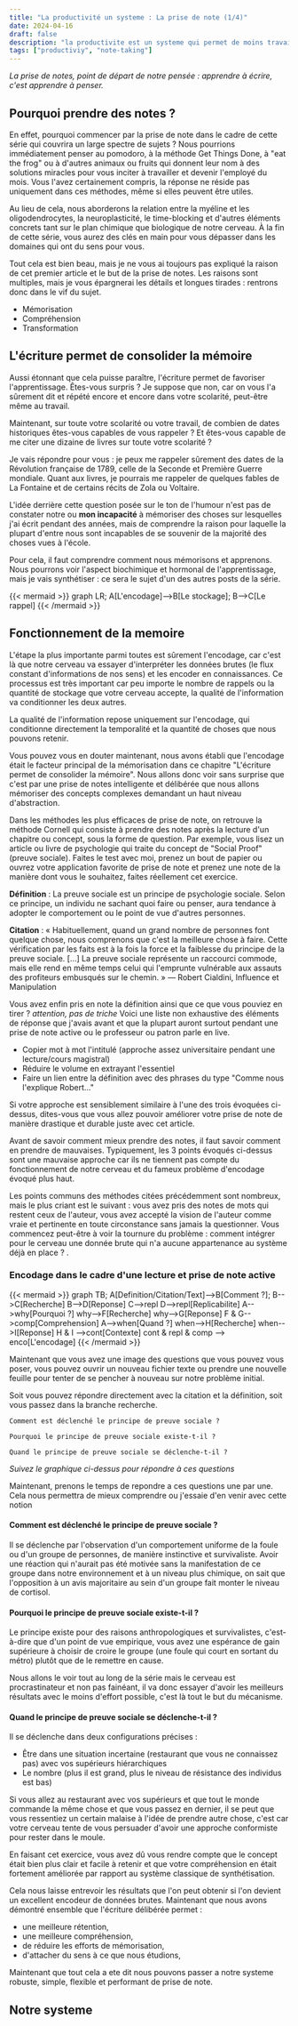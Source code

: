 ```yaml
---
title: "La productivité un systeme : La prise de note (1/4)"
date: 2024-04-16
draft: false
description: "la productivite est un systeme qui permet de moins travailler et d'aller plus loin."
tags: ["productiviy", "note-taking"]
---
```


*La prise de notes, point de départ de notre pensée : apprendre à écrire, c'est apprendre à penser.*
## Pourquoi prendre des notes ?

En effet, pourquoi commencer par la prise de note dans le cadre de cette série qui couvrira un large spectre de sujets ? Nous pourrions immédiatement penser au pomodoro, à la méthode Get Things Done, à "eat the frog" ou à d'autres animaux ou fruits qui donnent leur nom à des solutions miracles pour vous inciter à travailler et devenir l'employé du mois. Vous l'avez certainement compris, la réponse ne réside pas uniquement dans ces méthodes, même si elles peuvent être utiles.

Au lieu de cela, nous aborderons la relation entre la myéline et les oligodendrocytes, la neuroplasticité, le time-blocking et d'autres éléments concrets tant sur le plan chimique que biologique de notre cerveau. À la fin de cette série, vous aurez des clés en main pour vous dépasser dans les domaines qui ont du sens pour vous.

Tout cela est bien beau, mais je ne vous ai toujours pas expliqué la raison de cet premier article et le but de la prise de notes. Les raisons sont multiples, mais je vous épargnerai les détails et longues tirades : rentrons donc dans le vif du sujet.

- Mémorisation
- Compréhension
- Transformation

## L'écriture permet de consolider la mémoire

Aussi étonnant que cela puisse paraître, l'écriture permet de favoriser l'apprentissage. Êtes-vous surpris ? Je suppose que non, car on vous l'a sûrement dit et répété encore et encore dans votre scolarité, peut-être même au travail.

Maintenant, sur toute votre scolarité ou votre travail, de combien de dates historiques êtes-vous capables de vous rappeler ? Et êtes-vous capable de me citer une dizaine de livres sur toute votre scolarité ?

Je vais répondre pour vous : je peux me rappeler sûrement des dates de la Révolution française de 1789, celle de la Seconde et Première Guerre mondiale. Quant aux livres, je pourrais me rappeler de quelques fables de La Fontaine et de certains récits de Zola ou Voltaire.

L'idée derrière cette question posée sur le ton de l'humour n'est pas de constater notre ou **mon incapacité** à mémoriser des choses sur lesquelles j'ai écrit pendant des années, mais de comprendre la raison pour laquelle la plupart d'entre nous sont incapables de se souvenir de la majorité des choses vues à l'école.

Pour cela, il faut comprendre comment nous mémorisons et apprenons. Nous pourrons voir l'aspect biochimique et hormonal de l'apprentissage, mais je vais synthétiser : ce sera le sujet d'un des autres posts de la série.

{{< mermaid >}}
graph LR;
A[L'encodage]-->B[Le stockage];
B-->C[Le rappel]
{{< /mermaid >}}

## Fonctionnement de la memoire 

L'étape la plus importante parmi toutes est sûrement l'encodage, car c'est là que notre cerveau va essayer d'interpréter les données brutes (le flux constant d'informations de nos sens) et les encoder en connaissances. Ce processus est très important car peu importe le nombre de rappels ou la quantité de stockage que votre cerveau accepte, la qualité de l'information va conditionner les deux autres.

La qualité de l'information repose uniquement sur l'encodage, qui conditionne directement la temporalité et la quantité de choses que nous pouvons retenir.

Vous pouvez vous en douter maintenant, nous avons établi que l'encodage était le facteur principal de la mémorisation dans ce chapitre "L'écriture permet de consolider la mémoire". Nous allons donc voir sans surprise que c'est par une prise de notes intelligente et délibérée que nous allons mémoriser des concepts complexes demandant un haut niveau d'abstraction.

Dans les méthodes les plus efficaces de prise de note, on retrouve la méthode Cornell qui consiste à prendre des notes après la lecture d'un chapitre ou concept, sous la forme de question. Par exemple, vous lisez un article ou livre de psychologie qui traite du concept de "Social Proof" (preuve sociale). Faites le test avec moi, prenez un bout de papier ou ouvrez votre application favorite de prise de note et prenez une note de la manière dont vous le souhaitez, faites réellement cet exercice.

**Définition** : La preuve sociale est un principe de psychologie sociale. Selon ce principe, un individu ne sachant quoi faire ou penser, aura tendance à adopter le comportement ou le point de vue d'autres personnes.

**Citation** : « Habituellement, quand un grand nombre de personnes font quelque chose, nous comprenons que c'est la meilleure chose à faire. Cette vérification par les faits est à la fois la force et la faiblesse du principe de la preuve sociale. […] La preuve sociale représente un raccourci commode, mais elle rend en même temps celui qui l'emprunte vulnérable aux assauts des profiteurs embusqués sur le chemin. » — Robert Cialdini, Influence et Manipulation

Vous avez enfin pris en note la définition ainsi que ce que vous pouviez en tirer ?
*attention, pas de triche*
Voici une liste non exhaustive des éléments de réponse que j'avais avant et que la plupart auront surtout pendant une prise de note active ou le professeur ou patron parle en live.

- Copier mot à mot l'intitulé (approche assez universitaire pendant une lecture/cours magistral)
- Réduire le volume en extrayant l'essentiel
- Faire un lien entre la définition avec des phrases du type "Comme nous l'explique Robert..."

Si votre approche est sensiblement similaire à l'une des trois évoquées ci-dessus, dites-vous que vous allez pouvoir améliorer votre prise de note de manière drastique et durable juste avec cet article.

Avant de savoir comment mieux prendre des notes, il faut savoir comment en prendre de mauvaises. Typiquement, les 3 points évoqués ci-dessus sont une mauvaise approche car ils ne tiennent pas compte du fonctionnement de notre cerveau et du fameux problème d'encodage évoqué plus haut.

Les points communs des méthodes citées précédemment sont nombreux, mais le plus criant est le suivant : vous avez pris des notes de mots qui restent ceux de l'auteur, vous avez accepté la vision de l'auteur comme vraie et pertinente en toute circonstance sans jamais la questionner. Vous commencez peut-être à voir la tournure du problème : comment intégrer pour le cerveau une donnée brute qui n'a aucune appartenance au système déjà en place ?
.

### Encodage dans le cadre d'une lecture et prise de note active
{{< mermaid >}}
graph TB;
A[Definition/Citation/Text]-->B[Comment ?];
B-->C[Recherche]
B-->D[Reponse]
C-->repl
D-->repl[Replicabilite]
A-->why[Pourquoi ?]
why-->F[Recherche]
why-->G[Reponse]
F & G-->comp[Comprehension]
A-->when[Quand ?]
when-->H[Recherche]
when-->I[Reponse]
H & I -->cont[Contexte]
cont & repl & comp --> enco[L'encodage]
{{< /mermaid >}}

Maintenant que vous avez une image des questions que vous pouvez vous poser, vous pouvez ouvrir un nouveau fichier texte ou prendre une nouvelle feuille pour tenter de se pencher à nouveau sur notre problème initial.

Soit vous pouvez répondre directement avec la citation et la définition, soit vous passez dans la branche recherche.

```
Comment est déclenché le principe de preuve sociale ?

Pourquoi le principe de preuve sociale existe-t-il ?

Quand le principe de preuve sociale se déclenche-t-il ?
```
*Suivez le graphique ci-dessus pour répondre à ces questions*

Maintenant, prenons le temps de repondre a ces questions une par une. Cela nous permettra de mieux comprendre ou j'essaie d'en venir avec cette notion 

#### Comment est déclenché le principe de preuve sociale ?

Il se déclenche par l'observation d'un comportement uniforme de la foule ou d'un groupe de personnes, de manière instinctive et survivaliste. Avoir une réaction qui n'aurait pas été motivée sans la manifestation de ce groupe dans notre environnement et à un niveau plus chimique, on sait que l'opposition à un avis majoritaire au sein d'un groupe fait monter le niveau de cortisol.
#### Pourquoi le principe de preuve sociale existe-t-il ?

Le principe existe pour des raisons anthropologiques et survivalistes, c'est-à-dire que d'un point de vue empirique, vous avez une espérance de gain supérieure à choisir de croire le groupe (une foule qui court en sortant du métro) plutôt que de le remettre en cause.

Nous allons le voir tout au long de la série mais le cerveau est procrastinateur et non pas fainéant, il va donc essayer d'avoir les meilleurs résultats avec le moins d'effort possible, c'est là tout le but du mécanisme.
#### Quand le principe de preuve sociale se déclenche-t-il ?

Il se déclenche dans deux configurations précises :

- Être dans une situation incertaine (restaurant que vous ne connaissez pas) avec vos supérieurs hiérarchiques
- Le nombre (plus il est grand, plus le niveau de résistance des individus est bas)

Si vous allez au restaurant avec vos supérieurs et que tout le monde commande la même chose et que vous passez en dernier, il se peut que vous ressentiez un certain malaise à l'idée de prendre autre chose, c'est car votre cerveau tente de vous persuader d'avoir une approche conformiste pour rester dans le moule.

En faisant cet exercice, vous avez dû vous rendre compte que le concept était bien plus clair et facile à retenir et que votre compréhension en était fortement améliorée par rapport au système classique de synthétisation.

Cela nous laisse entrevoir les résultats que l'on peut obtenir si l'on devient un excellent encodeur de données brutes. Maintenant que nous avons démontré ensemble que l'écriture délibérée permet :

- une meilleure rétention,
- une meilleure compréhension,
- de réduire les efforts de mémorisation,
- d'attacher du sens à ce que nous étudions,

Maintenant que tout cela a ete dit nous pouvons passer a notre systeme robuste, simple, flexible et performant de prise de note.

## Notre systeme

